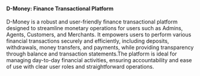 #### D-Money: Finance Transactional Platform

D-Money is a robust and user-friendly finance transactional platform designed to streamline monetary operations for users such as Admins, Agents, Customers, and Merchants. It empowers users to perform various financial transactions securely and efficiently, including deposits, withdrawals, money transfers, and payments, while providing transparency through balance and transaction statements.The platform is ideal for managing day-to-day financial activities, ensuring accountability and ease of use with clear user roles and straightforward operations.
